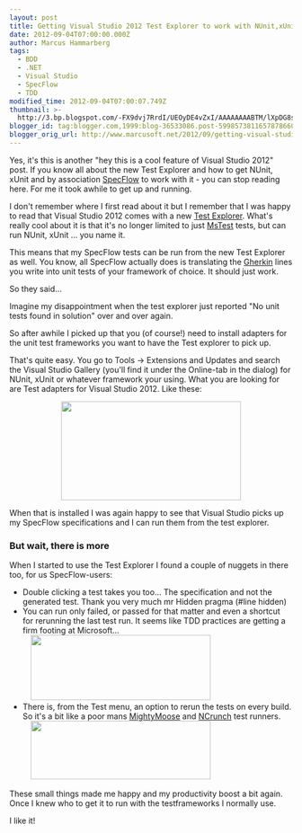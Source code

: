 ```yaml
---
layout: post
title: Getting Visual Studio 2012 Test Explorer to work with NUnit,xUnit and SpecFlow
date: 2012-09-04T07:00:00.000Z
author: Marcus Hammarberg
tags:
  - BDD
  - .NET
  - Visual Studio
  - SpecFlow
  - TDD
modified_time: 2012-09-04T07:00:07.749Z
thumbnail: >-
  http://3.bp.blogspot.com/-FX9dvj7RrdI/UEOyDE4vZxI/AAAAAAAABTM/lXpDG8swOPk/s72-c/Screen+Shot+2012-09-02+at+21.18.46.png
blogger_id: tag:blogger.com,1999:blog-36533086.post-5998573811657878660
blogger_orig_url: http://www.marcusoft.net/2012/09/getting-visual-studio-2012-test.html
---
```



Yes, it's this is another "hey this is a cool feature of Visual
Studio 2012" post. If you know all about the new Test Explorer and how
to get NUnit, xUnit and by
association <a href="http://www.specflow.org/" target="_blank">SpecFlow</a> to
work with it - you can stop reading here. For me it took awhile to get
up and running.

I don't remember where I first read about it but I remember that I was
happy to read that Visual Studio 2012 comes with a new
<a href="http://msdn.microsoft.com/en-us/library/hh270865.aspx"
target="_blank">Test Explorer</a>. What's really cool about it is that
it's no longer limited to
just <a href="http://en.wikipedia.org/wiki/MSTest" target="_blank">MsTest</a> tests,
but can run NUnit, xUnit ... you name it.

This means that my SpecFlow tests can be run from the new Test Explorer
as well. You know, all SpecFlow actually does is translating the
<a href="https://github.com/cucumber/cucumber/wiki"
target="_blank">Gherkin</a> lines you write into unit tests of your
framework of choice. It should just work.

So they said...

Imagine my disappointment when the test explorer just reported "No unit
tests found in solution" over and over again.

So after awhile I picked up that you (of course!) need to install
adapters for the unit test frameworks you want to have the Test explorer
to pick up.

That's quite easy. You go to Tools -\> Extensions and Updates and search
the Visual Studio Gallery (you'll find it under the Online-tab in the
dialog) for NUnit, xUnit or whatever framework your using. What you are
looking for are Test adapters for Visual Studio 2012. Like these:

<div class="separator" style="clear: both; text-align: center;">

<a
href="http://3.bp.blogspot.com/-FX9dvj7RrdI/UEOyDE4vZxI/AAAAAAAABTM/lXpDG8swOPk/s1600/Screen+Shot+2012-09-02+at+21.18.46.png"
data-imageanchor="1" style="margin-left: 1em; margin-right: 1em;"><img
src="http://3.bp.blogspot.com/-FX9dvj7RrdI/UEOyDE4vZxI/AAAAAAAABTM/lXpDG8swOPk/s320/Screen+Shot+2012-09-02+at+21.18.46.png"
data-border="0" width="320" height="176" /></a>

<div class="separator" style="clear: both; text-align: left;">

When that is installed I was again happy to see that Visual Studio picks
up my SpecFlow specifications and I can run them from the test
explorer.

### But wait, there is more

When I started to use the Test Explorer I found a couple of nuggets in
there too, for us SpecFlow-users:

- Double clicking a test takes you too... The specification and not
    the generated test. Thank you very much mr Hidden pragma (#line
    hidden)
- You can run only failed, or passed for that matter and even a
    shortcut for rerunning the last test run. It seems like
    TDD practices are getting a firm footing at Microsoft...
   <a
    href="http://4.bp.blogspot.com/-P1R_y4OI1us/UET6sootD2I/AAAAAAAABTg/vqkwYj0uxPo/s1600/Screen+Shot+2012-09-03+at+20.43.51.png"
    data-imageanchor="1"
    style="margin-left: 1em; margin-right: 1em; text-align: center;"><img
    src="http://4.bp.blogspot.com/-P1R_y4OI1us/UET6sootD2I/AAAAAAAABTg/vqkwYj0uxPo/s320/Screen+Shot+2012-09-03+at+20.43.51.png"
    data-border="0" width="320" height="116" /></a>
- There is, from the Test menu, an option to rerun the tests on every
    build. So it's a bit like a poor
    mans <a href="http://continuoustests.com/" target="_blank">MightyMoose</a>
    and <a href="http://www.ncrunch.net/" target="_blank">NCrunch</a>
    test runners.
    <a
    href="http://3.bp.blogspot.com/-NdHpP_DIWSE/UET7XEpd_mI/AAAAAAAABTo/oqEboEjNNKE/s1600/Screen+Shot+2012-09-03+at+20.47.40.png"
    data-imageanchor="1"
    style="margin-left: 1em; margin-right: 1em; text-align: center;"><img
    src="http://3.bp.blogspot.com/-NdHpP_DIWSE/UET7XEpd_mI/AAAAAAAABTo/oqEboEjNNKE/s320/Screen+Shot+2012-09-03+at+20.47.40.png"
    data-border="0" width="320" height="104" /></a>

These small things made me happy and my productivity boost a bit again.
Once I knew who to get it to run with the testframeworks I normally
use.

I like it!
